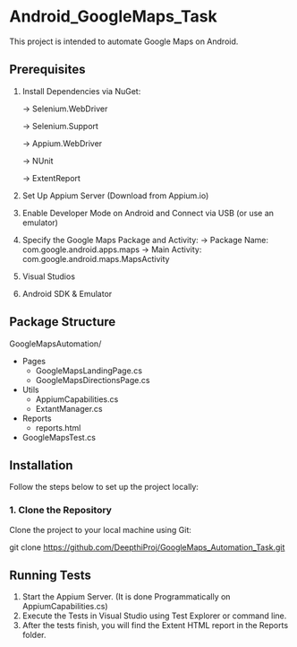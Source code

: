 # Android_GoogleMaps_Task

 This project is intended to automate Google Maps on Android.

## Prerequisites

 1. Install Dependencies via NuGet:
    
    -> Selenium.WebDriver
    
    -> Selenium.Support
    
    -> Appium.WebDriver
    
    -> NUnit
    
    -> ExtentReport
    
3. Set Up Appium Server (Download from Appium.io)
4. Enable Developer Mode on Android and Connect via USB (or use an emulator)
5. Specify the Google Maps Package and Activity:
    -> Package Name: com.google.android.apps.maps
    -> Main Activity: com.google.android.maps.MapsActivity
6. Visual Studios
7. Android SDK & Emulator
   

## Package Structure

GoogleMapsAutomation/
- Pages
    - GoogleMapsLandingPage.cs
    - GoogleMapsDirectionsPage.cs
- Utils
    - AppiumCapabilities.cs
    - ExtantManager.cs
- Reports
    - reports.html
- GoogleMapsTest.cs
 


## Installation

Follow the steps below to set up the project locally:

### 1. Clone the Repository

Clone the project to your local machine using Git:

git clone https://github.com/DeepthiProj/GoogleMaps_Automation_Task.git

## Running Tests
1. Start the Appium Server. (It is done Programmatically on AppiumCapabilities.cs)
2. Execute the Tests in Visual Studio using Test Explorer or command line.
3. After the tests finish, you will find the Extent HTML report in the Reports folder.






